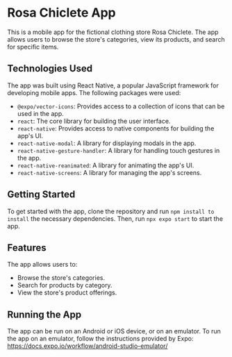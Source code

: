 # Rosa Chiclete App
This is a mobile app for the fictional clothing store Rosa Chiclete. The app allows users to browse the store's categories, view its products, and search for specific items.

## Technologies Used
The app was built using React Native, a popular JavaScript framework for developing mobile apps. The following packages were used:

- `@expo/vector-icons`: Provides access to a collection of icons that can be used in the app.
- `react`: The core library for building the user interface.
- `react-native`: Provides access to native components for building the app's UI.
- `react-native-modal`: A library for displaying modals in the app.
- `react-native-gesture-handler`: A library for handling touch gestures in the app.
- `react-native-reanimated`: A library for animating the app's UI.
- `react-native-screens`: A library for managing the app's screens.

## Getting Started
To get started with the app, clone the repository and run `npm install to install` the necessary dependencies. Then, run `npx expo start` to start the app.

## Features
The app allows users to:

- Browse the store's categories.
- Search for products by category.
- View the store's product offerings.

## Running the App
The app can be run on an Android or iOS device, or on an emulator. To run the app on an emulator, follow the instructions provided by Expo: https://docs.expo.io/workflow/android-studio-emulator/
